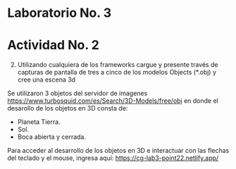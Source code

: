 # Laboratorio No. 3

# Actividad No. 2 
2.	Utilizando cualquiera de los frameworks cargue y presente través de capturas de pantalla de tres a cinco de los modelos Objects (*.obj) y cree una escena 3d

Se utilizaron 3 objetos del servidor de imagenes https://www.turbosquid.com/es/Search/3D-Models/free/obj en donde el desarollo de los objetos en 3D consta de:
- Planeta Tierra.
- Sol.
- Boca abierta y cerrada.

Para acceder al desarrollo de los objetos en 3D e interactuar con las flechas del teclado y el mouse, ingresa aquí: https://cg-lab3-point22.netlify.app/

